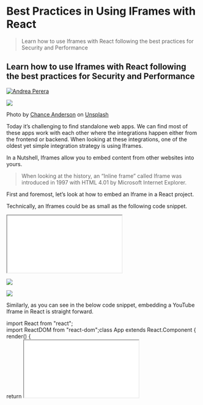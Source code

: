 # Best Practices in Using IFrames with React

> Learn how to use Iframes with React following the best practices for Security and Performance

## Learn how to use Iframes with React following the best practices for Security and Performance

[![Andrea Perera](https://miro.medium.com/fit/c/96/96/1*gzBO95eXbO4dNkKa2sjang@2x.jpeg)](https://andriperera.medium.com/?source=post_page-----6193feaa1e08--------------------------------)

![](https://miro.medium.com/max/1400/0*RzU-xkQ-xnTinsx2)

Photo by [Chance Anderson](https://unsplash.com/@chanceanderson?utm_source=medium&utm_medium=referral) on [Unsplash](https://unsplash.com/?utm_source=medium&utm_medium=referral)

Today it’s challenging to find standalone web apps. We can find most of these apps work with each other where the integrations happen either from the frontend or backend. When looking at these integrations, one of the oldest yet simple integration strategy is using Iframes.

In a Nutshell, Iframes allow you to embed content from other websites into yours.

> When looking at the history, an “Inline frame” called Iframe was introduced in 1997 with HTML 4.01 by Microsoft Internet Explorer.

First and foremost, let’s look at how to embed an Iframe in a React project.

Technically, an Iframes could be as small as the following code snippet.

<iframe src="[https://www.youtube.com/embed/cWDJoK8zw58](https://www.youtube.com/embed/cWDJoK8zw58)"></iframe>

![](https://miro.medium.com/max/60/1*In8qfrTXuTZTiKt_Mv2ixw.png?q=20)

![](https://miro.medium.com/max/1400/1*In8qfrTXuTZTiKt_Mv2ixw.png)

Similarly, as you can see in the below code snippet, embedding a YouTube Iframe in React is straight forward.

import React from "react";  
import ReactDOM from "react-dom";class App extends React.Component {  
 render() {  
 return <iframe src="[https://www.youtube.com/embed/cWDJoK8zw58](https://www.youtube.com/embed/cWDJoK8zw58)" />;  
 }  
}ReactDOM.render(<App />, document.getElementById("container"));

However, though it’s easy to embed an Iframe into your React app, making it secure, fast, and reliable requires specific expertise. Therefore, it’s essential to understand the best practices around using Iframes with React.

As an experiment, I’ve used YouTube to embed a video into a React app. When I copy-paste a YouTube video link directly into the Iframe, it threw an error saying **“www.youtube.com refused to connect.”** To embed a YouTube video to an Iframe, I had to use their embed URLs.

## Verify the X-Frame-Options

Suppose you closely observe the error in Chrome Dev Tools. In that case, you can find that YouTube prevents the loading of their direct URLs (Not the embeddable one) by using [X-Frame-Options](https://developer.mozilla.org/en-US/docs/Web/HTTP/Headers/X-Frame-Options) set to “same-origin” returning in the HTTP Header from YouTube servers.

![](https://miro.medium.com/max/60/1*eA-DK3p3sOOLNw9au6RmNA.png?q=20)

![](https://miro.medium.com/max/1110/1*eA-DK3p3sOOLNw9au6RmNA.png)

X-Frame-Options Error

> Therefore, we must embed only URLs that are advertised as embeddable. Otherwise, even if it works initially (Unlike the case of YouTube), these could get blocked without your knowledge using X-Frame-Options.

And I hope it’s clear that adding any URL into an Iframe doesn’t work with React or any other frontend library or framework unless the embedding site allows your web app domain to embed it.

Embedding an Iframe inside a React app comes with some risks where Iframe will load content outside your control unless you take the necessary measures.

## Using Sandbox Attribute

You can use the [sandbox](https://html.spec.whatwg.org/multipage/iframe-embed-object.html#attr-iframe-sandbox) attribute, which will ensure the content within the Iframe cannot change the parent(Host) web URL, access browser storage, cookies, or run plugins. If you add sandbox without any value document will be fully sandboxed.

**<iframe src="**[https://www.youtube.com/embed/cWDJoK8zw58](https://www.youtube.com/embed/cWDJoK8zw58)" **sandbox=''/>**

But YouTube embedded Iframe will give you the following error.

![](https://miro.medium.com/max/60/1*40KT9drKLnjMRGijrE3EHw.png?q=20)

![](https://miro.medium.com/max/960/1*40KT9drKLnjMRGijrE3EHw.png)

Script Execution Error

The error is self-explanatory, and for YouTube embedded video to work, you need both `allow-scripts` and `allow-same-origin` to be set with sandbox.

> However, adding both of these attributes together defies the purpose of using the sandbox as a malicious attacker can execute a script and remove sandboxing.

Therefore, using `sandbox` is the best fit for HTML content embedding, which doesn’t depend on JavaScript for rendering HTML.

## Can We Use Content Security Policies (CSP)?

Having a CSP is a great defense for your React app against cross-site scripting attacks. Unfortunately, there aren’t any restrictions we can enforce using CSP for the content loaded inside Iframes.

However, a [working draft](https://w3c.github.io/webappsec-cspee/) by W3C allows the embedding site to propose a CSP for the Iframe by setting an attribute on it. Therefore, we have to wait for some time to see the CSP restrictions on Iframe.

Page loading performance is a topic discussed along with Iframes. Since the content loaded in Iframe is out of your control, it could lead to performance degradation in your web app if it’s poorly designed.

However, the issue is not universal. After testing the YouTube embedded React app with Chrome DevTools [Lighthouse](https://github.com/GoogleChrome/lighthouse), it clearly showed minimal impact, as shown below.

![](https://miro.medium.com/max/60/1*T9kjR575P5RE2srHBmc3Tw.png?q=20)

![](https://miro.medium.com/max/1400/1*T9kjR575P5RE2srHBmc3Tw.png)

Lighthouse Report for the web app with YouTube embedded

> To boost page loading speed, set the iframe src/url attribute with JavaScript after the main content has been loaded. This makes your website available earlier and reduces your official page load time which is an important [SEO](https://developer.mozilla.org/en-US/docs/Glossary/SEO) metric.” ~ [MDN mozilla](https://developer.mozilla.org/en-US/docs/Learn/HTML/Multimedia_and_embedding/Other_embedding_technologies)

Besides, if you trust the Iframe source, you could also embed it using dangerouslySetInnerHTML. Here, the React will bypass the Iframe content while checking the differences between Virtual and Real DOM, which slightly improves your app performance.

import React from "react";  
import ReactDOM from "react-dom";class App extends React.Component {  
 render() {  
 return <div dangerouslySetInnerHTML={{ \_\_html: "<iframe src='[https://www.youtube.com/embed/cWDJoK8zw58'](https://www.youtube.com/embed/cWDJoK8zw58') />"}} />;  
 }  
}ReactDOM.render(<App />, document.getElementById("container"));

However, as the name implies, it is dangerous to use the attribute unless you trust the Iframe source or take care of the sanitization of content passed to \_\_html.

> Therefore, use this with caution only if a need arise due to performance limitations.

As you have seen, adding an Iframe is straightforward. However, you should follow several best practices to use Iframes appropriately in web apps to reduce the overall risks of including an external site in your web app.

Besides, if you allow dynamic additions of Iframes, you should trust these embedded URLs unless you use sandbox mode. Otherwise, the risk is high for XSS attacks on the web app. And if an incident happens, the possibility of sending sensitive information could be leaked to the Iframe origins.

I hope this article has provided awareness for you to use Iframes properly in React apps.

Thanks for Reading!

[Source](https://blog.bitsrc.io/best-practices-in-using-iframes-with-react-6193feaa1e08)
